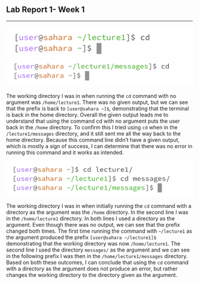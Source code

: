 ## Lab Report 1- Week 1
----------
![Image](pic1.png)
![Image](pic2.png)

The working directory I was in when running the `cd` command with no argument was `/home/lecture1`. 
There was no given output, but we can see that the prefix is back to `[user@sahara ~]$`, demonstrating that the terminal is back in the home directory. Overall the given output leads me to understand that using the command cd with no argument puts the user back in the `/home` directory. To confirm this I tried using `cd` when in the `/lecture1/messages` directory, and it still sent me all the way back to the home directory. Because this command line didn’t have a given output, which is mostly a sign of success, I can determine that there was no error in running this command and it works as intended.


![Image](pic3.png)

The working directory I was in when initially running the `cd` command with a directory as the argument was the `/home` directory. In the second line I was in the `/home/lecture1` directory. In both lines I used a directory as the argument. Even though there was no output, we can see that the prefix changed both times. The first time running the command with `~/lecture1` as the argument produced the prefix `[user@sahara ~/lecture1]$` demonstrating that the working directory was now `/home/lecture1`. The second line I used the directory `messages/` as the argument and we can see in the following prefix I was then in the `/home/lecture1/messages` directory. Based on both these outcomes, I can conclude that using the `cd` command with a directory as the argument does not produce an error, but rather changes the working directory to the directory given as the argument.
